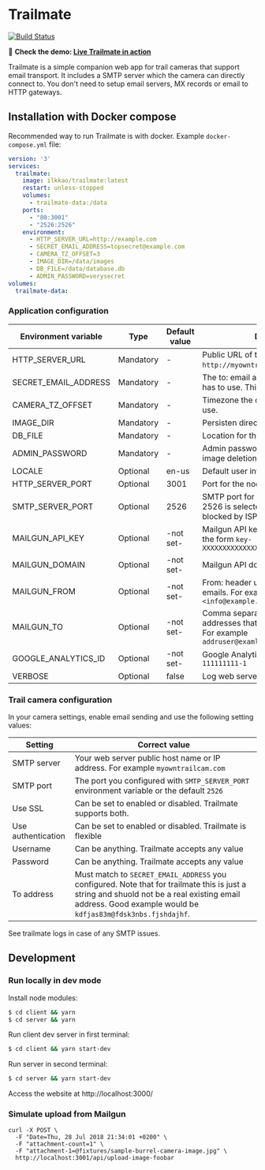 # Trailmate

[![Build Status](https://travis-ci.org/ilkkao/trailmate.svg?branch=master)](https://travis-ci.org/ilkkao/trailmate)

:bear: **Check the demo: [Live Trailmate in action](https://riistakamera.eu)**

Trailmate is a simple companion web app for trail cameras that support email transport. It includes a SMTP server which the camera can directly connect to. You don't need to setup email servers, MX records or email to HTTP gateways.

## Installation with Docker compose

Recommended way to run Trailmate is with docker. Example `docker-compose.yml` file:

```yml
version: '3'
services:
  trailmate:
    image: ilkkao/trailmate:latest
    restart: unless-stopped
    volumes:
      - trailmate-data:/data
    ports:
      - "80:3001"
      - "2526:2526"
    environment:
      - HTTP_SERVER_URL=http://example.com
      - SECRET_EMAIL_ADDRESS=topsecret@example.com
      - CAMERA_TZ_OFFSET=3
      - IMAGE_DIR=/data/images
      - DB_FILE=/data/database.db
      - ADMIN_PASSWORD=verysecret
volumes:
  trailmate-data:
```

### Application configuration

| Environment variable | Type | Default value | Description |
| -------------------- | ---- | ------------- | ----------- |
| HTTP_SERVER_URL | Mandatory | - | Public URL of the web site. For example `http://myowntrailcam.com`. |
| SECRET_EMAIL_ADDRESS | Mandatory | - | The to: email address the trail camera has to use. This acts as a password. |
| CAMERA_TZ_OFFSET | Mandatory | - | Timezone the camera is configured to use. |
| IMAGE_DIR | Mandatory | - | Persisten directory for received images. |
| DB_FILE | Mandatory | - | Location for the SQLite database file. |
| ADMIN_PASSWORD | Mandatory | - | Admin password, currently needed for image deletion via the web page. |
| LOCALE | Optional | en-us | Default user interface language. |
| HTTP_SERVER_PORT | Optional | 3001 | Port for the nodejs web server. |
| SMTP_SERVER_PORT | Optional | 2526 | SMTP port for incoming mails. Default 2526 is selected so that it is unlikely blocked by ISPs. |
| MAILGUN_API_KEY | Optional | -not set- | Mailgun API key notification emails. Has the form `key-XXXXXXXXXXXXXXXXXXXXXXXXXXXXXXXX` |
| MAILGUN_DOMAIN | Optional | -not set- | Mailgun API domain. |
| MAILGUN_FROM | Optional | -not set- | From: header used in notification emails. For example `My camera <info@example.com>` |
| MAILGUN_TO | Optional | -not set- | Comma separated list of email addresses that receive the notifications. For example `addruser@examle.com,user2@example.com` |
| GOOGLE_ANALYTICS_ID | Optional | -not set- | Google Analytics ID. Has the form `UA-111111111-1` |
| VERBOSE | Optional | false | Log web server requests to stdout. |

### Trail camera configuration

In your camera settings, enable email sending and use the following setting values:

| Setting            | Correct value |
| ------------------ | ------------- |
| SMTP server        | Your web server public host name or IP address. For example `myowntrailcam.com` |
| SMTP port          | The port you configured with `SMTP_SERVER_PORT` environment variable or the default `2526` |
| Use SSL            | Can be set to enabled or disabled. Trailmate supports both. |
| Use authentication | Can be set to enabled or disabled. Trailmate is flexible |
| Username           | Can be anything. Trailmate accepts any value |
| Password           | Can be anything. Trailmate accepts any value |
| To address         | Must match to `SECRET_EMAIL_ADDRESS` you configured. Note that for trailmate this is just a string and shuold not be a real existing email address. Good example would be `kdfjas83m@fdsk3nbs.fjshdajhf`. |

See trailmate logs in case of any SMTP issues.

## Development

### Run locally in dev mode

Install node modules:

```bash
$ cd client && yarn
$ cd server && yarn
```

Run client dev server in first terminal:

```bash
$ cd client && yarn start-dev
```

Run server in second terminal:

```bash
$ cd server && yarn start-dev
```

Access the website at http://localhost:3000/

### Simulate upload from Mailgun

```
curl -X POST \
  -F "Date=Thu, 28 Jul 2018 21:34:01 +0200" \
  -F "attachment-count=1" \
  -F "attachment-1=@fixtures/sample-burrel-camera-image.jpg" \
  http://localhost:3001/api/upload-image-foobar
```
